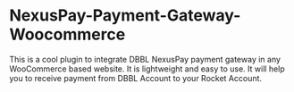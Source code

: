 # NexusPay-Payment-Gateway-Woocommerce
This is a cool plugin to integrate DBBL NexusPay payment gateway in any WooCommerce based website. It is lightweight and easy to use. It will help you to receive payment from DBBL Account to your Rocket Account.
